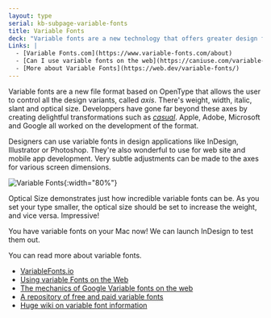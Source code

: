 ```yaml
---
layout: type
serial: kb-subpage-variable-fonts
title: Variable Fonts
deck: "Variable fonts are a new technology that offers greater design flexibility within a single font file."
Links: |
  - [Variable Fonts.com](https://www.variable-fonts.com/about)
  - [Can I use variable fonts on the web](https://caniuse.com/variable-fonts)
  - [More about Variable Fonts](https://web.dev/variable-fonts/)
---
```

Variable fonts are a new file format based on OpenType that allows the user to control all the design variants, called *axis*. There's weight, width, italic, slant and optical size. Developpers have gone far beyond these axes by creating delightful transformations such as <a href="https://variablefonts.io/" title="Click the Casual button on the page." target="_blank" class="external">*casual*</a>. Apple, Adobe, Microsoft and Google all worked on the development of the format.

Designers can use variable fonts in design applications like InDesign, Illustrator or Photoshop. They're also wonderful to use for web site and mobile app development. Very subtle adjustments can be made to the axes for various screen dimensions. 

![Variable Fonts]({{site.url}}/svg/kb/variable-fonts.svg){:width="80%"}

Optical Size demonstrates just how incredible variable fonts can be. As you set your type smaller, the optical size should be set to increase the weight, and vice versa. Impressive!

You have variable fonts on your Mac now! We can launch InDesign to test them out.

You can read more about variable fonts.

<ul class="hasBullets">
	<li><a href="https://variablefonts.io/" title="VariableFonts.io" target="_blank">VariableFonts.io</a></li>
	<li><a href="https://web.dev/variable-fonts/" title="Using variable Fonts on the Web" target="_blank">Using variable Fonts on the Web</a></li>
	<li><a href="https://css-tricks.com/getting-the-most-out-of-variable-fonts-on-google-fonts/" title="The mechanics of Google Variable fonts on the web" target="_blank">The mechanics of Google Variable fonts on the web</a></li>
	<li><a href="https://v-fonts.com/" title="A repository of free and paid variable fonts" target="_blank">A repository of free and paid variable fonts</a></li>
	<li><a href="https://variablefonts.typenetwork.com/" title="A huge wiki on variable fonts" target="_blank">Huge wiki on variable font information</a></li>
</ul>
